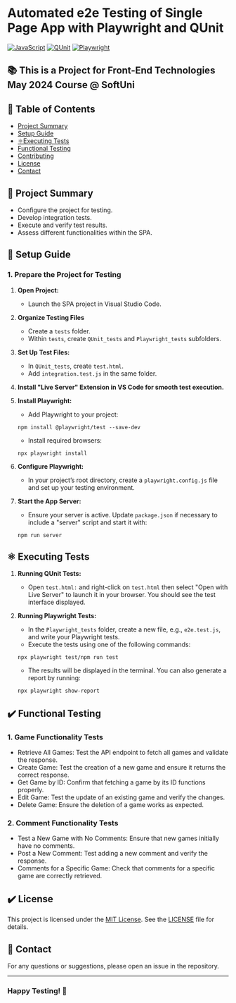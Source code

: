 # Automated e2e Testing of Single Page App with Playwright and QUnit

[![JavaScript](https://img.shields.io/badge/Made%20with-JavaScript-F7DF1E.svg)](https://developer.mozilla.org/en-US/docs/Web/JavaScript)
[![QUnit](https://img.shields.io/badge/tested%20with-QUnit-9C4CB4.svg)](https://qunitjs.com/)
[![Playwright](https://img.shields.io/badge/tested%20with-Playwright-6E40C9.svg)](https://playwright.dev/)

## 📚 This is a Project for Front-End Technologies May 2024 Course @ SoftUni

## 🔄 Table of Contents

- [Project Summary](#project-summary)
- [Setup Guide](#setup-guide)
- [⚛Executing Tests](#executing-tests)
- [Functional Testing](#functional-testing)
- [Contributing](#contributing)
- [License](#license)
- [Contact](#contact)

## 🔄 Project Summary

- Configure the project for testing.
- Develop integration tests.
- Execute and verify test results.
- Assess different functionalities within the SPA.

## 🔨 Setup Guide

### 1. Prepare the Project for Testing

1. **Open Project:**
   - Launch the SPA project in Visual Studio Code.

2. **Organize Testing Files**
   - Create a `tests` folder.
   - Within `tests`, create `QUnit_tests` and `Playwright_tests` subfolders.

3. **Set Up Test Files:**
   - In `QUnit_tests`, create `test.html`.
   - Add `integration.test.js` in the same folder.

4. **Install "Live Server" Extension in VS Code for smooth test execution.**
   
5. **Install Playwright:**
   
   - Add Playwright to your project:
  
   ```
   npm install @playwright/test --save-dev
   ```
   
   - Install required browsers:
  
   ```
   npx playwright install
   ```

7. **Configure Playwright:**
   - In your project’s root directory, create a `playwright.config.js` file and set up your testing environment.

7. **Start the App Server:**
   - Ensure your server is active. Update `package.json` if necessary to include a "server" script and start it with:

   ```
   npm run server
   ```

## ⚛️ Executing Tests

1. **Running QUnit Tests:**
   
   - Open `test.html:` and right-click on `test.html` then select "Open with Live Server" to launch it in your browser. You should see the test interface displayed.

2. **Running Playwright Tests:**

   - In the `Playwright_tests` folder, create a new file, e.g., `e2e.test.js`, and write your Playwright tests.
   - Execute the tests using one of the following commands:
          
   ```
   npx playwright test/npm run test
   ```

   - The results will be displayed in the terminal. You can also generate a report by running:
   
   ```
   npx playwright show-report
   ```

## ✔️ Functional Testing

### 1. **Game Functionality Tests**
   - Retrieve All Games: Test the API endpoint to fetch all games and validate the response.
   - Create Game: Test the creation of a new game and ensure it returns the correct response.
   - Get Game by ID: Confirm that fetching a game by its ID functions properly.
   - Edit Game: Test the update of an existing game and verify the changes.
   - Delete Game: Ensure the deletion of a game works as expected.
     
### 2. **Comment Functionality Tests**
   - Test a New Game with No Comments: Ensure that new games initially have no comments.
   - Post a New Comment: Test adding a new comment and verify the response.
   - Comments for a Specific Game: Check that comments for a specific game are correctly retrieved.

## ✔️ License
This project is licensed under the [MIT License](LICENSE). See the [LICENSE](LICENSE) file for details.

## 📧 Contact
For any questions or suggestions, please open an issue in the repository.

---
### Happy Testing! 🚀

